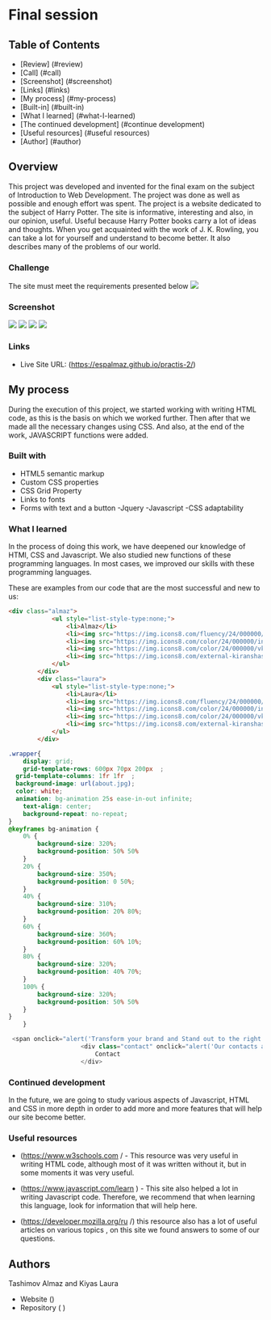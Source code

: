 # Final session
## Table of Contents

- [Review] (#review)
- [Call] (#call)
- [Screenshot] (#screenshot)
- [Links] (#links)
- [My process] (#my-process)
- [Built-in] (#built-in)
- [What I learned] (#what-I-learned)
- [The continued development] (#continue development)
- [Useful resources] (#useful resources)
- [Author] (#author)



## Overview
This project was developed and invented for the final exam on the subject of Introduction to Web Development. The project was done as well as possible and enough effort was spent. The project is a website dedicated to the subject of Harry Potter. The site is informative, interesting and also, in our opinion, useful. Useful because Harry Potter books carry a lot of ideas and thoughts. When you get acquainted with the work of J. K. Rowling, you can take a lot for yourself and understand to become better. It also describes many of the problems of our world.

### Challenge
The site must meet the requirements presented below
![](./finalRequirements.png)


### Screenshot

![](./1.jpg)
![](./2.jpg)
![](./3.jpg)
![](./4.jpg)
### Links
- Live Site URL: (https://espalmaz.github.io/practis-2/)


## My process

During the execution of this project, we started working with writing HTML code, as this is the basis on which we worked further. Then after that we made all the necessary changes using CSS. And also, at the end of the work, JAVASCRIPT functions were added.

### Built with

- HTML5 semantic markup
- Custom CSS properties
- CSS Grid Property
- Links to fonts
- Forms with text and a button
-Jquery
-Javascript
-CSS adaptability


### What I learned


In the process of doing this work, we have deepened our knowledge of HTMl, CSS and Javascript. We also studied new functions of these programming languages. In most cases, we improved our skills with these programming languages.

These are examples from our code that are the most successful and new to us:

```html
<div class="almaz">
			<ul style="list-style-type:none;"> 
				<li>Almaz</li>
				<li><img src="https://img.icons8.com/fluency/24/000000/facebook.png"/>Facebook</li>
				<li><img src="https://img.icons8.com/color/24/000000/instagram-new--v1.png"/>Instagram</li>
				<li><img src="https://img.icons8.com/color/24/000000/vk-com.png"/>VK</li>
				<li><img src="https://img.icons8.com/external-kiranshastry-lineal-color-kiranshastry/24/000000/external-phone-call-logistic-delivery-kiranshastry-lineal-color-kiranshastry.png"/>**********</li>
			</ul>
		</div>
		<div class="laura">
			<ul style="list-style-type:none;">
				<li>Laura</li>
				<li><img src="https://img.icons8.com/fluency/24/000000/facebook.png"/>Facebook</li>
				<li><img src="https://img.icons8.com/color/24/000000/instagram-new--v1.png"/>Instagram</li>
				<li><img src="https://img.icons8.com/color/24/000000/vk-com.png"/>VK</li>
				<li><img src="https://img.icons8.com/external-kiranshastry-lineal-color-kiranshastry/24/000000/external-phone-call-logistic-delivery-kiranshastry-lineal-color-kiranshastry.png"/>***********</li>
			</ul>
		</div>
```
```css
.wrapper{
	display: grid;
	grid-template-rows: 600px 70px 200px  ;
  grid-template-columns: 1fr 1fr  ;
  background-image: url(about.jpg);
  color: white;
  animation: bg-animation 25s ease-in-out infinite;
    text-align: center;
    background-repeat: no-repeat;
}
@keyframes bg-animation {
    0% {
        background-size: 320%;
        background-position: 50% 50%
    }
    20% {
        background-size: 350%;
        background-position: 0 50%;
    }    
    40% {
        background-size: 310%;
        background-position: 20% 80%;
    }
    60% {
        background-size: 360%;
        background-position: 60% 10%;
    }
    80% {
        background-size: 320%;
        background-position: 40% 70%;
    }    
    100% {
        background-size: 320%;
        background-position: 50% 50%
    }
}
    }
```
```js
 <span onclick="alert('Transform your brand and Stand out to the right audience'); return false;">Project</span>
                    <div class="contact" onclick="alert('Our contacts are located at the bottom of the page'); return false;">
                        Contact
                    </div>
```


### Continued development

In the future, we are going to study various aspects of Javascript, HTML and CSS in more depth in order to add more and more features that will help our site become better. 

### Useful resources

-  (https://www.w3schools.com / - This resource was very useful in writing HTML code, although most of it was written without it, but in some moments it was very useful.
-  (https://www.javascript.com/learn ) - This site also helped a lot in writing Javascript code. Therefore, we recommend that when learning this language, look for information that will help here.

- (https://developer.mozilla.org/ru /) this resource also has a lot of useful articles on various topics , on this site we found answers to some of our questions.
## Authors
Tashimov Almaz and Kiyas Laura
- Website  ()
- Repository ( )
